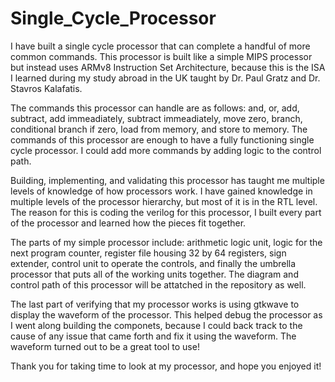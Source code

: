 # Single_Cycle_Processor

I have built a single cycle processor that can complete a handful of more common commands. This processor is built like a simple MIPS processor but instead uses ARMv8 Instruction Set Architecture, because this is the ISA I learned during my study abroad in the UK taught by Dr. Paul Gratz and Dr. Stavros Kalafatis.

The commands this processor can handle are as follows: and, or, add, subtract, add immeadiately, subtract immeadiately, move zero, branch, conditional branch if zero, load from memory, and store to memory. The commands of this processor are enough to have a fully functioning single cycle processor. I could add more commands by adding logic to the control path.

Building, implementing, and validating this processor has taught me multiple levels of knowledge of how processors work. I have gained knowledge in multiple levels of the processor hierarchy, but most of it is in the RTL level. The reason for this is coding the verilog for this processor, I built every part of the processor and learned how the pieces fit together.

The parts of my simple processor include: arithmetic logic unit, logic for the next program counter, register file housing 32 by 64 registers, sign extender, control unit to operate the controls, and finally the umbrella processor that puts all of the working units together. The diagram and control path of this processor will be attatched in the repository as well.

The last part of verifying that my processor works is using gtkwave to display the waveform of the processor. This helped debug the processor as I went along building the componets, because I could back track to the cause of any issue that came forth and fix it using the waveform. The waveform turned out to be a great tool to use!

Thank you for taking time to look at my processor, and hope you enjoyed it!